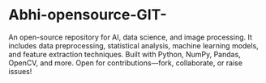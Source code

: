 # Abhi-opensource-GIT-
An open-source repository for AI, data science, and image processing. It includes data preprocessing, statistical analysis, machine learning models, and feature extraction techniques. Built with Python, NumPy, Pandas, OpenCV, and more. Open for contributions—fork, collaborate, or raise issues!
